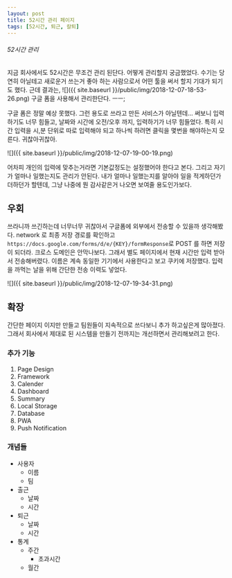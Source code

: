 ```yaml
---
layout: post
title: 52시간 관리 페이지
tags: [52시간, 퇴근, 칼퇴]
---
```


###### 52시간 관리

지금 회사에서도 52시간은 무조건 관리 된단다. 어떻게 관리할지 궁금했었다. 수기는 당연히 아닐테고 새로운거 쓰는거 좋아 하는 사람으로서 어떤 툴을 써서 할지 기대가 되기도 했다. 근데 결과는,
![]({{ site.baseurl }}/public/img/2018-12-07-18-53-26.png)
구글 폼을 사용해서 관리한단다. ㅡㅡ;

구글 폼은 정말 예상 못했다. 그런 용도로 쓰라고 만든 서비스가 아닐텐데... 써보니 입력하기도 너무 힘들고, 날짜와 시간에 오전/오후 까지, 입력하기가 너무 힘들었다. 특히 시간 입력을 시,분 단위로 따로 입력해야 되고 하나씩 하려면 클릭을 몇번을 해야하는지 모른다. 귀찮아귀찮아.

![]({{ site.baseurl }}/public/img/2018-12-07-19-00-19.png)

어차피 개인의 입력에 맞추는거라면 기본값정도는 설정했어야 한다고 본다. 그리고 자기가 얼마나 일했는지도 관리가 안된다. 내가 얼마나 일했는지를 알아야 일을 적게하던가 더하던가 할텐데, 그냥 나중에 뭔 감사같은거 나오면 보여줄 용도인가보다.

## 우회

쓰라니까 쓰긴하는데 너무너무 귀찮아서 구글폼에 외부에서 전송할 수 있을까 생각해봤다. network 로 최종 저장 경로를 확인하고 `https://docs.google.com/forms/d/e/{KEY}/formResponse`로 POST 를 하면 저장이 되더라. 크로스 도메인은 안막나보다. 그래서 별도 페이지에서 현재 시간만 입력 받아서 전송해버렸다. 이름은 계속 동일한 기기에서 사용한다고 보고 쿠키에 저장했다. 입력을 까먹는 날을 위해 간단한 전송 이력도 넣었다. 

![]({{ site.baseurl }}/public/img/2018-12-07-19-34-31.png)

## 확장

간단한 페이지 이지만 만들고 팀원들이 지속적으로 쓰다보니 추가 하고싶은게 많아졌다. 그래서 회사에서 제대로 된 시스템을 만들기 전까지는 개선하면서 관리해보려고 한다. 

### 추가 기능

1. Page Design
1. Framework
1. Calender
1. Dashboard
1. Summary
1. Local Storage
1. Database
1. PWA
1. Push Notification

### 개념들

- 사용자
  - 이름
  - 팀
- 출근
  - 날짜
  - 시간
- 퇴근
  - 날짜
  - 시간
- 통계
  - 주간
    - 초과시간
  - 월간